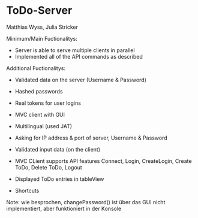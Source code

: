 # ToDo-Server


Matthias Wyss, Julia Stricker

Minimum/Main Fuctionalitys:
- Server is able to serve multiple clients in parallel 
- Implemented all of the API commands as described

Additional Fuctionalitys:
- Validated data on the server (Username & Password)
- Hashed passwords
- Real tokens for user logins 

- MVC client with GUI
- Multilingual (used JAT)
- Asking for IP address & port of server, Username & Password
- Validated input data (on the client)
- MVC CLient supports API features Connect, Login, CreateLogin, Create ToDo, Delete ToDo, Logout
- Displayed ToDo entries in tableView
- Shortcuts

Note: wie besprochen, changePassword() ist über das GUI nicht implementiert, aber funktioniert in der Konsole
